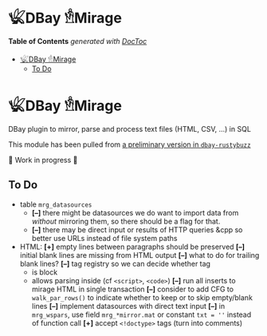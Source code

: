 
# 𓆤DBay 𓁛Mirage

<!-- START doctoc generated TOC please keep comment here to allow auto update -->
<!-- DON'T EDIT THIS SECTION, INSTEAD RE-RUN doctoc TO UPDATE -->
**Table of Contents**  *generated with [DocToc](https://github.com/thlorenz/doctoc)*

- [𓆤DBay 𓁛Mirage](#%F0%93%86%A4dbay-%F0%93%81%9Bmirage)
  - [To Do](#to-do)

<!-- END doctoc generated TOC please keep comment here to allow auto update -->

# 𓆤DBay 𓁛Mirage


DBay plugin to mirror, parse and process text files (HTML, CSV, ...) in SQL

This module has been pulled from [a preliminary version in
`dbay-rustybuzz`](https://github.com/loveencounterflow/dbay-rustybuzz)

🚧 Work in progress 🚧

## To Do

* table `mrg_datasources`
  * **[–]** there might be datasources we do want to import data from *without* mirroring them, so there
    should be a flag for that.
  * **[–]** there may be direct input or results of HTTP queries &cpp so better use URLs instead of file
    system paths
* HTML:
  **[+]** empty lines between paragraphs should be preserved
  **[–]** initial blank lines are missing from HTML output
  **[–]** what to do for trailing blank lines?
  **[–]** tag registry so we can decide whether tag
    * is block
    * allows parsing inside (cf `<script>`, `<code>`)
  **[–]** run all inserts to mirage HTML in single transaction
  **[–]** consider to add CFG to `walk_par_rows()` to indicate whether to keep or to skip empty/blank lines
  **[–]** implement datasources with direct text input
  **[–]** in `mrg_wspars`, use field `mrg_*mirror.mat` or constant `txt = ''` instead of function call
  **[+]** accept `<!doctype>` tags (turn into comments)

